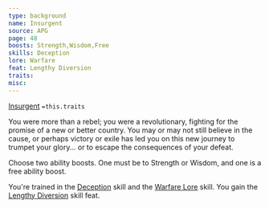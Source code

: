 ```yaml
---
type: background
name: Insurgent 
source: APG
page: 48
boosts: Strength,Wisdom,Free
skills: Deception
lore: Warfare
feat: Lengthy Diversion
traits: 
misc: 
---
```


[Insurgent](###%20Insurgent)
`=this.traits`


You were more than a rebel; you were a revolutionary, fighting for the promise of a new or better country. You may or may not still believe in the cause, or perhaps victory or exile has led you on this new journey to trumpet your glory... or to escape the consequences of your defeat.

Choose two ability boosts. One must be to Strength or Wisdom, and one is a free ability boost.

You're trained in the [Deception](Deception) skill and the [Warfare Lore](Warfare%20Lore) skill. You gain the [Lengthy Diversion](Lengthy%20Diversion) skill feat.

